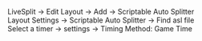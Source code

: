 LiveSplit -> Edit Layout -> Add -> Scriptable Auto Splitter  
Layout Settings ->  Scriptable Auto Splitter  -> Find asl file  
Select a timer -> settings -> Timing Method: Game Time
